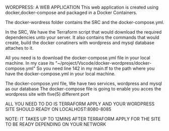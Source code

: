  WORDPRESS: A WEB APPLICATION
 This web application is created using docker,docker-compose and 
 packaged in a Docker Containers.
 
 The docker-wordress folder contains the SRC and the docker-compose.yml.
 
 In the SRC, 
 We have the Terraform script that would download the required dependencies unto your server.
 It also contains the commands that would create, build the docker conatiners with wordpress and 
 mysql database attaches to it.
 
 All you need is to download the docker-compose.yml file in your local machine. 
 In my case its "~/project/Vscode/docker-wordpress/docker-compose.yml"
 So you need line 142 in my main.tf to the path  where you have the docker-compose.yml in your local machine.
 
 The docker-compose.yml file,
 We have two services, wordpress and mysql as our database
 The docker-compose file is going to enable you acces the wordpress site with five(5) different port  
 
 
 ALL YOU NEED TO DO IS TERRAFORM APPLY AND YOUR WORDPRESS SITE SHOULD
 READY ON LOCALHOST:8080-8085
 
 NOTE: IT TAKES UP TO 12MINS AFTER TERRAFORM APPLY FOR THE SITE TO BE
 READY DEPENDING ON YOUR NETWORK
